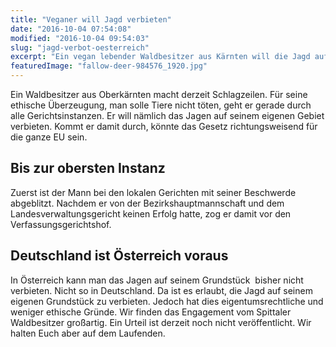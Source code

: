 ```yaml
---
title: "Veganer will Jagd verbieten"
date: "2016-10-04 07:54:08"
modified: "2016-10-04 09:54:03"
slug: "jagd-verbot-oesterreich"
excerpt: "Ein vegan lebender Waldbesitzer aus Kärnten will die Jagd auf seinem Grundstück gesetzlich verbieten lassen. Sein Engagement ist unglaublich! "
featuredImage: "fallow-deer-984576_1920.jpg"
---
```


Ein Waldbesitzer aus Oberkärnten macht derzeit Schlagzeilen. Für seine ethische Überzeugung, man solle Tiere nicht töten, geht er gerade durch alle Gerichtsinstanzen. Er will nämlich das Jagen auf seinem eigenen Gebiet verbieten. Kommt er damit durch, könnte das Gesetz richtungsweisend für die ganze EU sein.

## Bis zur obersten Instanz

Zuerst ist der Mann bei den lokalen Gerichten mit seiner Beschwerde abgeblitzt. Nachdem er von der Bezirkshauptmannschaft und dem Landesverwaltungsgericht keinen Erfolg hatte, zog er damit vor den Verfassungsgerichtshof.

## Deutschland ist Österreich voraus

In Österreich kann man das Jagen auf seinem Grundstück  bisher nicht verbieten. Nicht so in Deutschland. Da ist es erlaubt, die Jagd auf seinem eigenen Grundstück zu verbieten. Jedoch hat dies eigentumsrechtliche und weniger ethische Gründe. Wir finden das Engagement vom Spittaler Waldbesitzer großartig. Ein Urteil ist derzeit noch nicht veröffentlicht. Wir halten Euch aber auf dem Laufenden.